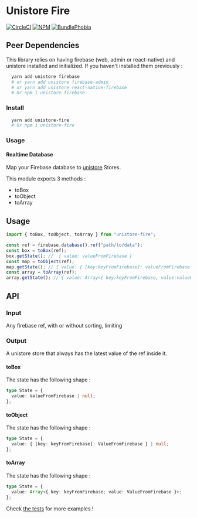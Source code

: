 # Unistore Fire

[![CircleCI][circleci-badge]][circleci-href]
[![NPM][npm-version-badge]][npm-href]
[![BundlePhobia][bundlephobia-badge]][bundlephobia-href]

## Peer Dependencies

This library relies on having firebase (web, admin or react-native) and unistore installed and initialized. If you haven't installed them previously :

```sh
  yarn add unistore firebase
  # or yarn add unistore firebase-admin
  # or yarn add unistore react-native-firebase
  # Or npm i unistore firebase
```

### Install

```sh
  yarn add unistore-fire
  # Or npm i unistore-fire
```

### Usage

#### Realtime Database

Map your Firebase database to [unistore](https://github.com/developit/unistore#usage) Stores.

This module exports 3 methods :

- toBox
- toObject
- toArray

## Usage

```typescript
import { toBox, toObject, toArray } from "unistore-fire";

const ref = firebase.database().ref("path/to/data");
const box = toBox(ref);
box.getState(); //  { value: valueFromFirebase }
const map = toObject(ref);
map.getState(); // { value: { [key:keyFromFirebase]: valueFromFirebase } }
const array = toArray(ref);
array.getState(); // { value: Array<{ key:keyFromFirebase, value:valueFromFirebase }> }
```

## API

### Input

Any firebase ref, with or without sorting, limiting

### Output

A unistore store that always has the latest value of the ref inside it.

#### toBox

The state has the following shape :

```typescript
type State = {
  value: ValueFromFirebase | null;
};
```

#### toObject

The state has the following shape :

```typescript
type State = {
  value: { [key: keyFromFirebase]: ValueFromFirebase } | null;
};
```

#### toArray

The state has the following shape :

```typescript
type State = {
  value: Array<{ key: keyFromFirebase; value: ValueFromFirebase }>;
};
```

Check [the tests](__tests__) for more examples !

[circleci-href]: https://circleci.com/gh/rakannimer/unistore-fire
[circleci-badge]: https://img.shields.io/circleci/project/github/rakannimer/unistore-fire.svg
[npm-href]: https://www.npmjs.com/package/unistore-fire
[npm-version-badge]: https://img.shields.io/npm/v/unistore-fire.svg
[npm-license-badge]: https://img.shields.io/github/license/rakannimer/unistore-fire.svg
[bundlephobia-badge]: https://img.shields.io/bundlephobia/minzip/unistore-fire.svg
[bundlephobia-href]: https://bundlephobia.com/result?p=unistore-fire
